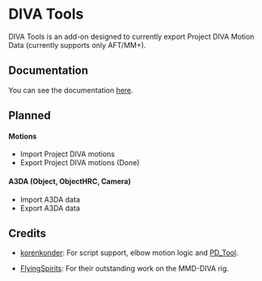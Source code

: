# DIVA Tools

DIVA Tools is an add-on designed to currently export Project DIVA Motion Data (currently supports only AFT/MM+).

## Documentation
You can see the documentation [here](https://1drv.ms/w/s!AuYcOaEQQ8W0g7FezoH08QJnM4Fukw?e=P2JwOH).

## Planned
#### Motions
- Import Project DIVA motions
- Export Project DIVA motions (Done)

#### A3DA (Object, ObjectHRC, Camera)
- Import A3DA data
- Export A3DA data

## Credits
- [korenkonder](https://github.com/korenkonder): For script support, elbow motion logic and [PD_Tool](https://github.com/korenkonder/PD_Tool).

- [FlyingSpirits](https://github.com/FlyingSpirits): For their outstanding work on the MMD-DIVA rig.
